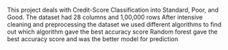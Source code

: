 This project deals with Credit-Score Classification into Standard, Poor, and Good.
The dataset had 28 columns and 1,00,000 rows
After intensive cleaning and preprocessing the dataset we used different algorithms to find out which algorithm gave the best accuracy score
Random forest gave the best accuracy score and was the better model for prediction
